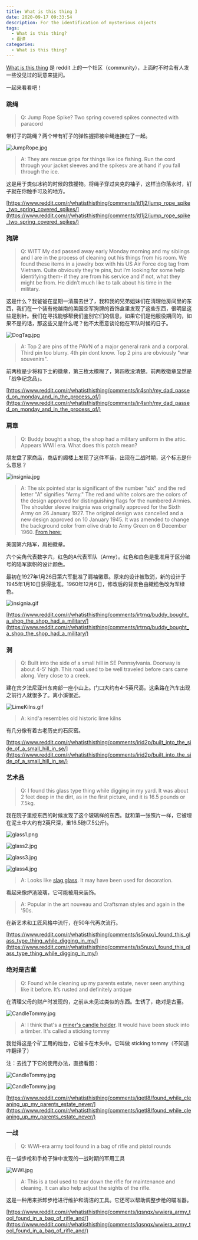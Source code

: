 ```yaml
---
title: What is this thing 3
date: 2020-09-17 09:33:54
description: For the identification of mysterious objects
tags:
  - What is this thing?
  - 翻译
categories:
  - What is this thing?
---
```


[What is this thing](https://www.reddit.com/r/whatisthisthing/) 是 reddit 上的一个社区（community），上面时不时会有人发一些没见过的玩意来提问。

一起来看看吧！

<!-- more -->

### 跳绳

> Q: Jump Rope Spike? Two spring covered spikes connected with paracord

带钉子的跳绳？两个带有钉子的弹性握把被伞绳连接在了一起。

![JumpRope.jpg](https://cdn.jsdelivr.net/gh/AemonCao/AemonCao.github.io@master/source/_posts/whatisthisthing-3/JumpRope.jpg)

<!-- {% asset_img JumpRope JumpRope.jpg %} -->

> A: They are rescue grips for things like ice fishing. Run the cord through your jacket sleeves and the spikesv are at hand if you fall through the ice.

这是用于类似冰钓的时候的救援物。将绳子穿过夹克的袖子，这样当你落水时，钉子就在你触手可及的地方。

[https://www.reddit.com/r/whatisthisthing/comments/itl1j2/jump_rope_spike_two_spring_covered_spikes/](https://www.reddit.com/r/whatisthisthing/comments/itl1j2/jump_rope_spike_two_spring_covered_spikes/)

### 狗牌

> Q: WITT My dad passed away early Monday morning and my siblings and I are in the process of cleaning out his things from his room. We found these items in a jewelry box with his US Air Force dog tag from Vietnam. Quite obviously they’re pins, but I’m looking for some help identifying them- if they are from his service and if not, what they might be from. He didn’t much like to talk about his time in the military.

这是什么？我爸爸在星期一清晨去世了，我和我的兄弟姐妹们在清理他房间里的东西，我们在一个装有他越南的美国空军狗牌的首饰盒里发现了这些东西，很明显这些是别针。我们在寻找能够帮我们鉴别它们的信息，如果它们是他服役期间的，如果不是的话，那这些又是什么呢？他不太愿意谈论他在军队时候的日子。

![DogTag.jpg](https://cdn.jsdelivr.net/gh/AemonCao/AemonCao.github.io@master/source/_posts/whatisthisthing-3/DogTag.jpg)

<!-- {% asset_img DogTag DogTag.jpg %} -->

> A: Top 2 are pins of the PAVN of a major general rank and a corporal. Third pin too blurry. 4th pin dont know. Top 2 pins are obviously "war souvenirs".

前两枚是少将和下士的徽章，第三枚太模糊了，第四枚没清楚。前两枚徽章显然是「战争纪念品」。

[https://www.reddit.com/r/whatisthisthing/comments/ir4snh/my_dad_passed_on_monday_and_in_the_process_of/](https://www.reddit.com/r/whatisthisthing/comments/ir4snh/my_dad_passed_on_monday_and_in_the_process_of/)

### 肩章

> Q: Buddy bought a shop, the shop had a military uniform in the attic. Appears WWII era. What does this patch mean?

朋友盘了家商店，商店的阁楼上发现了这件军装，出现在二战时期，这个标志是什么意思？

![insignia.jpg](https://cdn.jsdelivr.net/gh/AemonCao/AemonCao.github.io@master/source/_posts/whatisthisthing-3/insignia.jpg)

<!-- {% asset_img insignia insignia.jpg %} -->

> A: The six pointed star is significant of the number "six" and the red letter "A" signifies "Army." The red and white colors are the colors of the design approved for distinguishing flags for the numbered Armies.
> The shoulder sleeve insignia was originally approved for the Sixth Army on 26 January 1927. The original design was cancelled and a new design approved on 10 January 1945. It was amended to change the background color from olive drab to Army Green on 6 December 1960.
> [From here:](http://www.milbadges.com/corps/USA/field)

美国第六陆军，肩袖徽章。

六个尖角代表数字六，红色的A代表军队（Army）。红色和白色是批准用于区分编号的陆军旗帜的设计颜色。

最初在1927年1月26日第六军批准了肩袖徽章。原来的设计被取消，新的设计于1945年1月10日获得批准。1960年12月6日，修改后的背景色由橄榄色改为军绿色。

![insignia.gif](https://cdn.jsdelivr.net/gh/AemonCao/AemonCao.github.io@master/source/_posts/whatisthisthing-3/insignia.gif)

<!-- {% asset_img insignia insignia.gif %} -->

[https://www.reddit.com/r/whatisthisthing/comments/irtrnq/buddy_bought_a_shop_the_shop_had_a_military/](https://www.reddit.com/r/whatisthisthing/comments/irtrnq/buddy_bought_a_shop_the_shop_had_a_military/)

### 洞

> Q: Built into the side of a small hill in SE Pennsylvania. Doorway is about 4-5' high. This road used to be well traveled before cars came along. Very close to a creek.

建在宾夕法尼亚州东南部一座小山上。门口大约有4-5英尺高。这条路在汽车出现之前行人就很多了。离小溪很近。

![LimeKilns.gif](https://cdn.jsdelivr.net/gh/AemonCao/AemonCao.github.io@master/source/_posts/whatisthisthing-3/LimeKilns.jpg)

<!-- {% asset_img LimeKilns LimeKilns.jpg %} -->

> A: kind'a resembles old historic lime kilns

有几分像有着古老历史的石灰窑。

[https://www.reddit.com/r/whatisthisthing/comments/irid2p/built_into_the_side_of_a_small_hill_in_se/](https://www.reddit.com/r/whatisthisthing/comments/irid2p/built_into_the_side_of_a_small_hill_in_se/)

### 艺术品

> Q: I found this glass type thing while digging in my yard. It was about 2 feet deep in the dirt, as in the first picture, and it is 16.5 pounds or 7.5kg.

 我在院子里挖东西的时候发现了这个玻璃样的东西。就和第一张照片一样，它被埋在泥土中大约有2英尺深，重16.5磅(7.5公斤)。

 ![glass1.png](https://cdn.jsdelivr.net/gh/AemonCao/AemonCao.github.io@master/source/_posts/whatisthisthing-3/glass1.png)

 ![glass2.jpg](https://cdn.jsdelivr.net/gh/AemonCao/AemonCao.github.io@master/source/_posts/whatisthisthing-3/glass2.jpg)

 ![glass3.jpg](https://cdn.jsdelivr.net/gh/AemonCao/AemonCao.github.io@master/source/_posts/whatisthisthing-3/glass3.jpg)

 ![glass4.jpg](https://cdn.jsdelivr.net/gh/AemonCao/AemonCao.github.io@master/source/_posts/whatisthisthing-3/glass4.jpg)

 <!-- {% asset_img glass1 glass1.jpg %} -->

 <!-- {% asset_img glass2 glass2.jpg %} -->

 <!-- {% asset_img glass3 glass3.jpg %} -->

 <!-- {% asset_img glass4 glass4.jpg %} -->

 > A: Looks like [slag glass](https://www.google.com/search?q=white+slag+glass+chunks&safe=active&rlz=1CAPPDO_enUS786US786&sxsrf=ALeKk02rK8k0TcJIDPGZVwPSi-BkUJCKaQ:1600028469435&source=lnms&tbm=isch&sa=X&ved=2ahUKEwjb6bPE-ubrAhWids0KHQDXCywQ_AUoAnoECA0QBA&biw=1318&bih=665). It may have been used for decoration.

 看起来像炉渣玻璃，它可能被用来装饰。

 > A: Popular in the art nouveau and Craftsman styles and again in the '50s.

在新艺术和工匠风格中流行，在50年代再次流行。

[https://www.reddit.com/r/whatisthisthing/comments/is5nux/i_found_this_glass_type_thing_while_digging_in_my/](https://www.reddit.com/r/whatisthisthing/comments/is5nux/i_found_this_glass_type_thing_while_digging_in_my/)

### 绝对是古董

> Q: Found while cleaning up my parents estate, never seen anything like it before. It’s rusted and definitely antique

在清理父母的财产时发现的，之前从未见过类似的东西。生锈了，绝对是古董。

![CandleTommy.jpg](https://cdn.jsdelivr.net/gh/AemonCao/AemonCao.github.io@master/source/_posts/whatisthisthing-3/CandleTommy.jpg)

<!-- {% asset_img CandleTommy CandleTommy.jpg %} -->

> A: I think that's a [miner's candle holder](https://www.google.com/search?q=miner%27s+candle+holder&safe=active&rlz=1CAPPDO_enUS786US786&sxsrf=ALeKk03M6eSF7tFqPtzsxrUYRzmgcOtKbQ:1599781113489&source=lnms&tbm=isch&sa=X&ved=2ahUKEwjQlPOH4d_rAhWWHM0KHQpCAZAQ_AUoAnoECA4QBA&biw=1318&bih=665). It would have been stuck into a timber. It's called a sticking tommy

我觉得这是个矿工用的烛台，它被卡在木头中。它叫做 sticking tommy（不知道咋翻译了）

注：去找了下它的使用办法，直接看图：

![CandleTommy.jpg](https://cdn.jsdelivr.net/gh/AemonCao/AemonCao.github.io@master/source/_posts/whatisthisthing-3/CandleTommy2.jpg)

![CandleTommy.jpg](https://cdn.jsdelivr.net/gh/AemonCao/AemonCao.github.io@master/source/_posts/whatisthisthing-3/CandleTommy3.jpg)

<!-- {% asset_img CandleTommy2 CandleTommy2.jpg %} -->

<!-- {% asset_img CandleTommy3 CandleTommy3.jpg %} -->

[https://www.reddit.com/r/whatisthisthing/comments/iqetl8/found_while_cleaning_up_my_parents_estate_never/](https://www.reddit.com/r/whatisthisthing/comments/iqetl8/found_while_cleaning_up_my_parents_estate_never/)

### 一战

> Q: WWI-era army tool found in a bag of rifle and pistol rounds

在一袋步枪和手枪子弹中发现的一战时期的军用工具

![WWI.jpg](https://cdn.jsdelivr.net/gh/AemonCao/AemonCao.github.io@master/source/_posts/whatisthisthing-3/WWI.jpg)

<!-- {% asset_img WWI WWI.jpg %} -->

> A: This is a tool used to tear down the rifle for maintenance and cleaning. It can also help adjust the sights of the rifle.

这是一种用来拆卸步枪进行维护和清洁的工具。它还可以帮助调整步枪的瞄准器。

[https://www.reddit.com/r/whatisthisthing/comments/iqsnqx/wwiera_army_tool_found_in_a_bag_of_rifle_and/](https://www.reddit.com/r/whatisthisthing/comments/iqsnqx/wwiera_army_tool_found_in_a_bag_of_rifle_and/)
